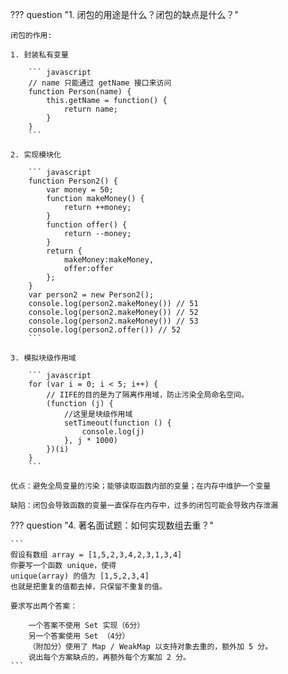 
??? question "1. 闭包的用途是什么？闭包的缺点是什么？"

    闭包的作用:

    1. 封装私有变量

        ``` javascript
        // name 只能通过 getName 接口来访问
        function Person(name) {
            this.getName = function() {
                return name;
            }
        }
        ```

    2. 实现模块化

        ``` javascript
        function Person2() {
            var money = 50;
            function makeMoney() {
                return ++money;
            }
            function offer() {
                return --money;
            }
            return {
                makeMoney:makeMoney,
                offer:offer
            };
        }
        var person2 = new Person2();
        console.log(person2.makeMoney()) // 51
        console.log(person2.makeMoney()) // 52
        console.log(person2.makeMoney()) // 53
        console.log(person2.offer()) // 52
        ```

    3. 模拟块级作用域

        ``` javascript
        for (var i = 0; i < 5; i++) {
            // IIFE的目的是为了隔离作用域，防止污染全局命名空间。
            (function (j) {
                //这里是块级作用域
                setTimeout(function () {
                    console.log(j)
                }, j * 1000)
            })(i)
        }
        ```

    优点：避免全局变量的污染；能够读取函数内部的变量；在内存中维护一个变量

    缺陷：闭包会导致函数的变量一直保存在内存中，过多的闭包可能会导致内存泄漏

??? question "4. 著名面试题：如何实现数组去重？"

    ```
    假设有数组 array = [1,5,2,3,4,2,3,1,3,4]
    你要写一个函数 unique，使得
    unique(array) 的值为 [1,5,2,3,4]
    也就是把重复的值都去掉，只保留不重复的值。

    要求写出两个答案：

        一个答案不使用 Set 实现（6分）
        另一个答案使用 Set （4分）
        （附加分）使用了 Map / WeakMap 以支持对象去重的，额外加 5 分。
        说出每个方案缺点的，再额外每个方案加 2 分。
    ```

